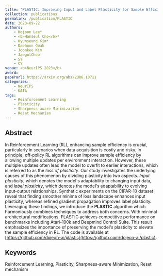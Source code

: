 ```yaml
---
title: "PLASTIC: Improving Input and Label Plasticity for Sample Efficient Reinforcement Learning"
collection: publications
permalink: /publication/PLASTIC
date: 2023-09-22
authors:
    - Hojoon Lee*
    - <b>Hanseul Cho</b>*
    - Hyunseung Kim*
    - Daehoon Gwak
    - Joonkee Kim
    - JaegulChoo
    - SY
    - CY
venue: <b>NeurIPS 2023</b>
award: 
paperurl: https://arxiv.org/abs/2306.10711
categories: 
    - NeurIPS
    - KAIA
tags:
    - Reinforcement Learning
    - Plasticity
    - Sharpness-aware Minimization
    - Reset Mechanism
---
```


## Abstract

In Reinforcement Learning (RL), enhancing sample efficiency is crucial, particularly in scenarios when data acquisition is costly and risky.
In principle, off-policy RL algorithms can improve sample efficiency by allowing multiple updates per environment interaction.
However, these multiple updates often lead the model to overfit to earlier interactions, which is referred to as the *loss of plasticity*.
Our study investigates the underlying causes of this phenomenon by dividing plasticity into two aspects. *Input plasticity*, which denotes the model's adaptability to changing input data, and *label plasticity*, which denotes the model's adaptability to evolving input-output relationships.
Synthetic experiments on the CIFAR-10 dataset reveal that finding smoother minima of loss landscape enhances input plasticity, whereas refined gradient propagation improves label plasticity.
Leveraging these findings, we introduce the **PLASTIC** algorithm which harmoniously combines techniques to address both concerns.
With minimal architectural modifications, PLASTIC achieves competitive performance on benchmarks including Atari-100k and Deepmind Control Suite.
This result emphasizes the importance of preserving the model's plasticity to elevate the sample efficiency in RL.
The code is available at [https://github.com/dojeon-ai/plastic](https://github.com/dojeon-ai/plastic).

## Keywords

Reinforcement Learning, Plasticity, Sharpness-aware Minimization, Reset mechanism
